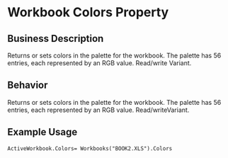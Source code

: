 # Workbook Colors Property

## Business Description
Returns or sets colors in the palette for the workbook. The palette has 56 entries, each represented by an RGB value. Read/write Variant.

## Behavior
Returns or sets colors in the palette for the workbook. The palette has 56 entries, each represented by an RGB value. Read/writeVariant.

## Example Usage
```vba
ActiveWorkbook.Colors= Workbooks("BOOK2.XLS").Colors
```